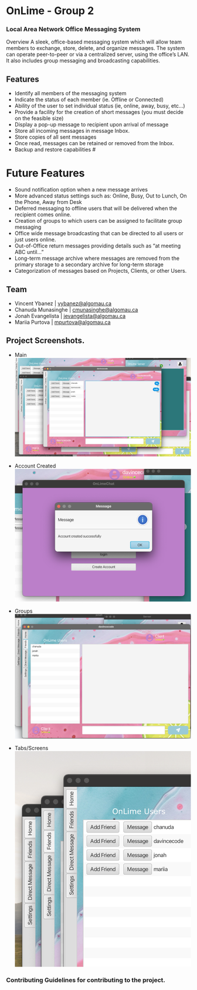 # OnLime - Group 2

### Local Area Network Office Messaging System 

Overview A sleek, office-based messaging system which will allow team members to exchange, store, delete, and organize messages. The system can operate peer-to-peer or via a centralized server, using the office’s LAN. It also includes group messaging and broadcasting capabilities. 

## Features 

- Identify all members of the messaging system
- Indicate the status of each member (ie. Offline or Connected)
- Ability of the user to set individual status (ie, online, away, busy, etc...)
- Provide a facility for the creation of short messages (you must decide on the feasible size)
- Display a pop-up message to recipient upon arrival of message
- Store all incoming messages in message Inbox.
- Store copies of all sent messages
- Once read, messages can be retained or removed from the Inbox.
- Backup and restore capabilities #

# Future Features
- Sound notification option when a new message arrives
- More advanced status settings such as: Online, Busy, Out to Lunch, On the Phone, Away from Desk
- Deferred messaging to offline users that will be delivered when the recipient comes online.
- Creation of groups to which users can be assigned to facilitate group messaging
- Office wide message broadcasting that can be directed to all users or just users online.
- Out-of-Office return messages providing details such as “at meeting ABC until...”
- Long-term message archive where messages are removed from the primary storage to a secondary archive for long-term storage
- Categorization of messages based on Projects, Clients, or other Users.

## Team 
* Vincent Ybanez | vybanez@algomau.ca 
* Chanuda Munasinghe | cmunasinghe@algomau.ca 
* Jonah Evangelista | jevangelista@algomau.ca 
* Mariia Purtova | mpurtova@algomau.ca 

## Project Screenshots.
- Main
![Main](https://github.com/jjonahmarie/file-uploads/blob/305d6b324e5d48ec066621e2ea26eff86fa27780/mainboard.png)

- Account Created
![Account_Created](https://github.com/jjonahmarie/file-uploads/blob/305d6b324e5d48ec066621e2ea26eff86fa27780/AccountCreation2.png)

- Groups
![Account_Created](https://github.com/jjonahmarie/file-uploads/blob/305d6b324e5d48ec066621e2ea26eff86fa27780/groups.png)

- Tabs/Screens
![Account_Created](https://github.com/jjonahmarie/file-uploads/blob/305d6b324e5d48ec066621e2ea26eff86fa27780/mainboard2.png)


### Contributing Guidelines for contributing to the project. 
